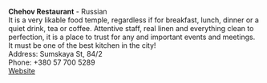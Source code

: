 **Chehov Restaurant** - Russian  
It is a very likable food temple, regardless if for breakfast, lunch, dinner or a quiet drink, tea or coffee. Attentive staff, real linen and everything clean to perfection, it is a place to trust for any and important events and meetings. It must be one of the best kitchen in the city!  
Address: Sumskaya St, 84/2  
Phone: +380 57 700 5289  
[Website](http://firstline.in.ua/kharkov-restaurant-chekhov.html#_=_)  
  
